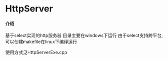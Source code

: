 # HttpServer

#### 介绍
基于select实现的http服务器
目录主要在windows下运行
由于select支持跨平台,可以创建makefile在linux下编译运行

使用方式见HttpServerExe.cpp